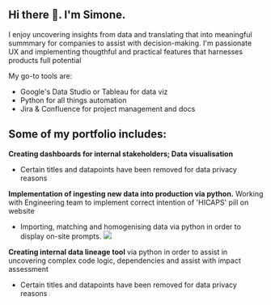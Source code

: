 ## Hi there 👋. I'm Simone.

I enjoy uncovering insights from data and translating that into meaningful summmary for companies to assist with decision-making.
I'm passionate UX and implementing thougthful and practical features that harnesses products full potential

My go-to tools are:
* Google's Data Studio or Tableau for data viz
* Python for all things automation
* Jira & Confluence for project management and docs

## Some of my portfolio includes:
**Creating dashboards for internal stakeholders; Data visualisation**
  * Certain titles and datapoints have been removed for data privacy reasons

**Implementation of ingesting new data into production via python.** Working with Engineering team to implement correct intention of 'HICAPS' pill on website
  * Importing, matching and homogenising data via python in order to display on-site prompts.
    ![](https://i.ibb.co/4jb6SBP/ezgif-1-6068fc8a9a.gif)

**Creating internal data lineage tool** via python in order to assist in uncovering complex code logic, dependencies and assist with impact assessment
  * Certain titles and datapoints have been removed for data privacy reasons 


  

